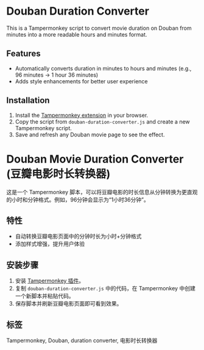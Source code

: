 # Douban Duration Converter

This is a Tampermonkey script to convert movie duration on Douban from minutes into a more readable hours and minutes format.

## Features
- Automatically converts duration in minutes to hours and minutes (e.g., 96 minutes -> 1 hour 36 minutes)
- Adds style enhancements for better user experience

## Installation
1. Install the [Tampermonkey extension](https://www.tampermonkey.net/) in your browser.
2. Copy the script from `douban-duration-converter.js` and create a new Tampermonkey script.
3. Save and refresh any Douban movie page to see the effect.

# Douban Movie Duration Converter (豆瓣电影时长转换器)

这是一个 Tampermonkey 脚本，可以将豆瓣电影的时长信息从分钟转换为更直观的小时和分钟格式。例如，96分钟会显示为“1小时36分钟”。

## 特性
- 自动转换豆瓣电影页面中的分钟时长为小时+分钟格式
- 添加样式增强，提升用户体验

## 安装步骤
1. 安装 [Tampermonkey 插件](https://www.tampermonkey.net/)。
2. 复制 `douban-duration-converter.js` 中的代码，在 Tampermonkey 中创建一个新脚本并粘贴代码。
3. 保存脚本并刷新豆瓣电影页面即可看到效果。

## 标签
Tampermonkey, Douban, duration converter, 电影时长转换器
